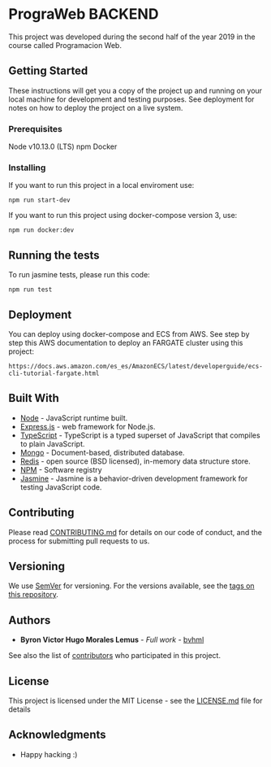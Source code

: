 # PrograWeb BACKEND

This project was developed during the second half of the year 2019 in the course called Programacion Web.

## Getting Started

These instructions will get you a copy of the project up and running on your local machine for development and testing purposes. See deployment for notes on how to deploy the project on a live system.

### Prerequisites

Node v10.13.0 (LTS)
npm
Docker

### Installing

If you want to run this project in a local enviroment use:
```
npm run start-dev
```
If you want to run this project using docker-compose version 3, use:
```
npm run docker:dev
```
## Running the tests

To run jasmine tests, please run this code:

```
npm run test
```
## Deployment

You can deploy using docker-compose and ECS from AWS. See step by step this AWS documentation to deploy an FARGATE cluster using this project:
```
https://docs.aws.amazon.com/es_es/AmazonECS/latest/developerguide/ecs-cli-tutorial-fargate.html
```
## Built With

* [Node](https://nodejs.org/es/) - JavaScript runtime built.
* [Express.js](http://expressjs.com/) - web framework for Node.js.
* [TypeScript](http://expressjs.com/) - TypeScript is a typed superset of JavaScript that compiles to plain JavaScript.
* [Mongo](https://www.mongodb.com/) - Document-based, distributed database.
* [Redis](https://redis.io/) - open source (BSD licensed), in-memory data structure store.
* [NPM](https://www.npmjs.com/) - Software registry
* [Jasmine](https://jasmine.github.io/) - Jasmine is a behavior-driven development framework for testing JavaScript code. 

## Contributing

Please read [CONTRIBUTING.md](https://gist.github.com/PurpleBooth/b24679402957c63ec426) for details on our code of conduct, and the process for submitting pull requests to us.

## Versioning

We use [SemVer](http://semver.org/) for versioning. For the versions available, see the [tags on this repository](https://github.com/your/project/tags). 

## Authors

* **Byron Victor Hugo Morales Lemus** - *Full work* - [bvhml](https://github.com/bvhml)

See also the list of [contributors](https://github.com/bvhml/prograWebBackend/graphs/contributors) who participated in this project.

## License

This project is licensed under the MIT License - see the [LICENSE.md](LICENSE.md) file for details

## Acknowledgments

* Happy hacking :)

